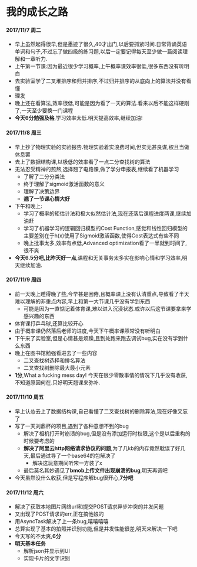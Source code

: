 # 我的成长之路

#### 2017/11/7  周二

* 早上虽然起得很早,但是墨迹了很久,40才出门,以后要抓紧时间.日常背诵英语单词和句子,不过忘了做四级的练习题,以后一定要记得每天至少做一篇阅读理解和一章听力.
* 上午第一节课:因为最近很少学习概率,上午概率课效率很低,很多东西没有听明白
* 去实验室学了二叉堆排序和归并排序,不过归并排序的从底向上的算法并没有看懂
* 理发
* 晚上还在看算法,效率很低,可能是因为看了一天的算法.看来以后不能这样硬刚了,一天至少要换一门课程
* **今天6分勉强及格**,学习效率太低.明天提高效率,继续加油!

#### 2017/11/8 周三

* 早上抄了物理实验的实验报告.物理实验着实浪费时间,但实无甚良谋,权且当做休息罢
* 去上了数据结构课,以极低的效率看了一点二分查找树的算法
* 无法忍受精神的煎熬,选择翘了电路课,做了学分申报表,继续看了机器学习
    * 了解了二分分类法
    * 终于理解了sigmoid激活函数的意义
    * 理解了决策边界
    * **翘了一节课心情大好**
* 下午和晚上:
    * 学习了概率的矩估计法和极大似然估计法,现在还落后课程进度两课,继续加油赶
    * 学习了机器学习的逻辑回归模型的Cost Function,感觉和线性回归模型的主要差别在于h(x)使用了Sigmoid激活函数,使得Cost表达式有些不同
    * 晚上批事太多,效率有点低,Advanced optimization看了一半就到时间了,很不爽
* **今天6.5分吧,比昨天好一点**,课程和无关事务太多实在影响心情和学习效率,明天继续加油.

#### 2017/11/9 周四

* 前一天晚上睡得晚了些,今早甚是困倦,且概率课上没有认清重点,导致看了半天难以理解的非重点内容,早上和第一大节课几乎没有学到东西
    * 可能是因为一直惦记着体育课,难以进入沉浸状态.或许以后这节课要拿来学感兴趣的东西
* 体育课打乒乓球,还算比较开心
* 由于概率课仍然落后老师的进度,今天下午概率课照常没有听明白
* 下午来了实验室,但是心情甚是烦躁,且到处跑来跑去调试bug,实在没有学到什么东西
* 晚上在图书馆勉强看进去了一些内容
    * 二叉查找树选择和排名算法
    * 二叉查找树删除最大最小元素
* **1分**,What a fucking mess day! 今天在很少零散事情的情况下几乎没有收获,不知道原因何在.只好明天翘课来弥补.

#### 2017/11/10 周五

* 早上认怂去上了数据结构课,自己看懂了二叉查找树的删除算法,现在好像又忘了
* 写了一天刘鼎杯的项目,遇到了各种意想不到的bug
    * 解决了相机打开时崩溃的bug,但是没有添加运行时权限,这个是以后重构的时候要考虑的
    * **解决了阿里云http网络请求协议的问题**,为了几kb的内存竟然耽误了好几天,最后通过导了一个base64的包解决了
        * 解决这玩意期间听宋一方装了x
    * 最后莫名其妙遇见了**bmob上传文件出现崩溃的bug**,明天再调吧
* 今天虽然没什么收获,但是写程序解bug很开心,**7分吧**


#### 2017/11/12 周六

* 解决了获取本地图片网络url和提交POST请求异步冲突的并发问题
* 又出现了POST请求的err,正在搞他娘的
* 用AsyncTask解决了上一条bug,嘻嘻嘻嘻
* 总算实现了基本的拍照并识别功能,但是并发性能很差,明天来解决一下吧
* 今天写的不太爽,**6分**
* **明天基本任务**
    * 解析json并显示到UI
    * 实现卡片的文字识别